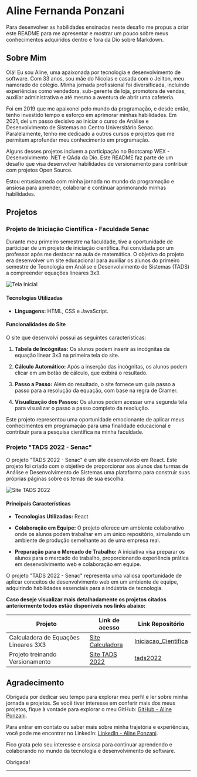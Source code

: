 # Aline Fernanda Ponzani

Para desenvolver as habilidades ensinadas neste desafio me propus a criar este README para me apresentar e mostrar um pouco sobre meus conhecimentos adquiridos dentro e fora da Dio sobre Markdown.

## Sobre Mim

Olá! Eu sou Aline, uma apaixonada por tecnologia e desenvolvimento de software. Com 33 anos, sou mãe do Nicolas e casada com o Jeilton, meu namorado do colégio. Minha jornada profissional foi diversificada, incluindo experiências como vendedora, sub-gerente de loja, promotora de vendas, auxiliar administrativa e até mesmo a aventura de abrir uma cafeteria.

Foi em 2019 que me apaixonei pelo mundo da programação, e desde então, tenho investido tempo e esforço em aprimorar minhas habilidades. Em 2021, dei um passo decisivo ao iniciar o curso de Análise e Desenvolvimento de Sistemas no Centro Universitário Senac. Paralelamente, tenho me dedicado a outros cursos e projetos que me permitem aprofundar meu conhecimento em programação.

Alguns desses projetos incluem a participação no Bootcamp WEX - Desenvolvimento .NET e QAda da Dio. Este README faz parte de um desafio que visa desenvolver habilidades de versionamento para contribuir com projetos Open Source.

Estou entusiasmada com minha jornada no mundo da programação e ansiosa para aprender, colaborar e continuar aprimorando minhas habilidades.

## Projetos

### Projeto de Iniciação Científica - Faculdade Senac

Durante meu primeiro semestre na faculdade, tive a oportunidade de participar de um projeto de iniciação científica. Fui convidada por um professor após me destacar na aula de matemática. O objetivo do projeto era desenvolver um site educacional para auxiliar os alunos do primeiro semestre de Tecnologia em Análise e Desenvolvimento de Sistemas (TADS) a compreender equações lineares 3x3.

![Tela Inicial](https://github.com/AliePonzani/dio-lab-open-source/blob/main/community/.github_community/AliePonzani-TelaInicial.png)

#### Tecnologias Utilizadas

- **Linguagens:** HTML, CSS e JavaScript.

#### Funcionalidades do Site

O site que desenvolvi possui as seguintes características:

1. **Tabela de Incógnitas:** Os alunos podem inserir as incógnitas da equação linear 3x3 na primeira tela do site.

2. **Cálculo Automático:** Após a inserção das incógnitas, os alunos podem clicar em um botão de cálculo, que exibirá o resultado.

3. **Passo a Passo:** Além do resultado, o site fornece um guia passo a passo para a resolução da equação, com base na regra de Cramer.

4. **Visualização dos Passos:** Os alunos podem acessar uma segunda tela para visualizar o passo a passo completo da resolução.

Este projeto representou uma oportunidade emocionante de aplicar meus conhecimentos em programação para uma finalidade educacional e contribuir para a pesquisa científica na minha faculdade.

### Projeto "TADS 2022 - Senac"

O projeto "TADS 2022 - Senac" é um site desenvolvido em React. Este projeto foi criado com o objetivo de proporcionar aos alunos das turmas de Análise e Desenvolvimento de Sistemas uma plataforma para construir suas próprias páginas sobre os temas de sua escolha.

![Site TADS 2022](https://github.com/AliePonzani/dio-lab-open-source/blob/main/community/.github_community/AliePonzani-Tads2022.png)

#### Principais Características

- **Tecnologias Utilizadas:** React

- **Colaboração em Equipe:** O projeto oferece um ambiente colaborativo onde os alunos podem trabalhar em um único repositório, simulando um ambiente de produção semelhante ao de uma empresa real.

- **Preparação para o Mercado de Trabalho:** A iniciativa visa preparar os alunos para o mercado de trabalho, proporcionando experiência prática em desenvolvimento web e colaboração em equipe.

O projeto "TADS 2022 - Senac" representa uma valiosa oportunidade de aplicar conceitos de desenvolvimento web em um ambiente de equipe, adquirindo habilidades essenciais para a indústria de tecnologia.

**Caso deseje visualizar mais detalhadamente os projetos citados anteriormente todos estão disponíveis nos links abaixo:**

| Projeto | Link de acesso | Link Repositório |
| ------- | -------------- | ---------------- |
| Calculadora de Equações Lineares 3X3 | [Site Calculadora](https://alieponzani.github.io/Iniciacao_Cientifica/) | [Iniciacao_Cientifica](https://github.com/AliePonzani/Iniciacao_Cientifica) |
| Projeto treinando Versionamento | [Site TADS 2022](https://alieponzani.github.io/tads2022/) | [tads2022](https://github.com/AliePonzani/tads2022) |

## Agradecimento

Obrigada por dedicar seu tempo para explorar meu perfil e ler sobre minha jornada e projetos. Se você tiver interesse em conferir mais dos meus projetos, fique à vontade para explorar o meu GitHub: [GitHub - Aline Ponzani](https://github.com/AliePonzani).

Para entrar em contato ou saber mais sobre minha trajetória e experiências, você pode me encontrar no LinkedIn: [LinkedIn - Aline Ponzani](https://www.linkedin.com/in/aline-ponzani/).

Fico grata pelo seu interesse e ansiosa para continuar aprendendo e colaborando no mundo da tecnologia e desenvolvimento de software.

Obrigada!

---